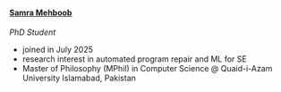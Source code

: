 #### [Samra Mehboob](http://www.linkedin.com/in/samramehboob6816b7135/)
*PhD Student*

* joined in July 2025
* research interest in automated program repair and ML for SE
* Master of Philosophy (MPhil) in Computer Science @ Quaid-i-Azam University Islamabad, Pakistan
